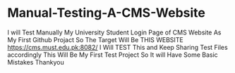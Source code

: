 # Manual-Testing-A-CMS-Website
I will Test Manually My University Student Login Page of CMS Website As My First Github Projact
So The Target Will Be THIS WEBSITE https://cms.must.edu.pk:8082/ 
I Will TEST This and Keep Sharing Test Files accordingly
This Will Be My First Test Project So It will Have Some Basic Mistakes Thankyou
